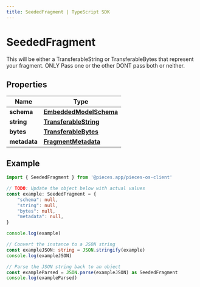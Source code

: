```yaml
---
title: SeededFragment | TypeScript SDK
---
```



# SeededFragment

This will be either a TransferableString or TransferableBytes that represent your fragment. ONLY Pass one or the other DONT pass both or neither.

## Properties

Name | Type
------------ | -------------
**schema** | [**EmbeddedModelSchema**](EmbeddedModelSchema)
**string** | [**TransferableString**](TransferableString)
**bytes** | [**TransferableBytes**](TransferableBytes)
**metadata** | [**FragmentMetadata**](FragmentMetadata)

## Example

```typescript
import { SeededFragment } from '@pieces.app/pieces-os-client'

// TODO: Update the object below with actual values
const example: SeededFragment = {
    "schema": null,
    "string": null,
    "bytes": null,
    "metadata": null,
}

console.log(example)

// Convert the instance to a JSON string
const exampleJSON: string = JSON.stringify(example)
console.log(exampleJSON)

// Parse the JSON string back to an object
const exampleParsed = JSON.parse(exampleJSON) as SeededFragment
console.log(exampleParsed)
```


